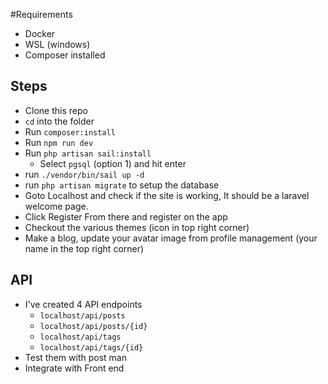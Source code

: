 #Requirements
- Docker
- WSL (windows)
- Composer installed

## Steps
- Clone this repo
- `cd` into the folder
- Run `composer:install`
- Run `npm run dev`
- Run `php artisan sail:install`
    - Select `pgsql` (option 1) and hit enter
- run `./vendor/bin/sail up -d`
- run `php artisan migrate` to setup the database
- Goto Localhost and check if the site is working, It should be a laravel welcome page.
- Click Register From there and register on the app
- Checkout the various themes (icon in top right corner)
- Make a blog, update your avatar image from  profile management (your name in the top right corner)


## API
- I've created 4 API endpoints
    - `localhost/api/posts` 
    - `localhost/api/posts/{id}` 
    - `localhost/api/tags` 
    - `localhost/api/tags/{id}` 
- Test them with post man
- Integrate with Front end
